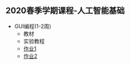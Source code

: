 ## 2020春季学期课程-人工智能基础

* GUI编程(1-2周)
    * 教材
    * 实验教程
    * [作业1](https://github.com/LauraWen/AI-base/blob/master/Week1.ipynb)
    * [作业2](https://github.com/LauraWen/AI-base/blob/master/Week2.ipynb)
